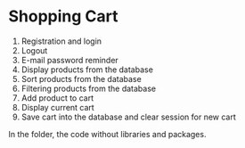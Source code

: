# Shopping Cart
1. Registration and login
2. Logout
3. E-mail password reminder
4. Display products from the database
5. Sort products from the database
6. Filtering products from the database
7. Add product to cart
8. Display current cart
9. Save cart into the database and clear session for new cart

In the folder, the code without libraries and packages.
